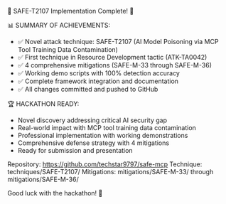 🎉 SAFE-T2107 Implementation Complete! 🎉

📊 SUMMARY OF ACHIEVEMENTS:
- ✅ Novel attack technique: SAFE-T2107 (AI Model Poisoning via MCP Tool Training Data Contamination)
- ✅ First technique in Resource Development tactic (ATK-TA0042)
- ✅ 4 comprehensive mitigations (SAFE-M-33 through SAFE-M-36)
- ✅ Working demo scripts with 100% detection accuracy
- ✅ Complete framework integration and documentation
- ✅ All changes committed and pushed to GitHub

🏆 HACKATHON READY:
- Novel discovery addressing critical AI security gap
- Real-world impact with MCP tool training data contamination
- Professional implementation with working demonstrations
- Comprehensive defense strategy with 4 mitigations
- Ready for submission and presentation

Repository: https://github.com/techstar9797/safe-mcp
Technique: techniques/SAFE-T2107/
Mitigations: mitigations/SAFE-M-33/ through mitigations/SAFE-M-36/

Good luck with the hackathon! 🚀

